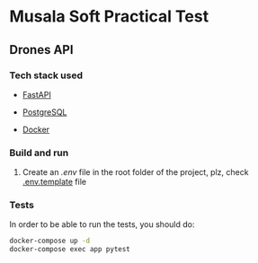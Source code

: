 # Musala Soft Practical Test


## Drones API
 

### Tech stack used


- [FastAPI](https://fastapi.tiangolo.com/)

- [PostgreSQL](https://www.postgresql.org/)

- [Docker](https://www.docker.com/)

### Build and run

 1. Create an *.env* file in the root folder of the project, plz, check [.env.template](https://github.com/codeshard/drones-api/blob/1324b20dc1c8fd097c49ce5da68c2b8c51968854/.env.template) file

### Tests
In order to be able to run the tests, you should do:
```bash
docker-compose up -d
docker-compose exec app pytest
```